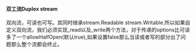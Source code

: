 #### 双工流Duplex stream
双向流，可读也可写。其同时继承stream.Readable stream.Writable.所以如果自定义双向流，我们必须实现_read以及_write两个方法，对于传递的options比可读多了一个allowHalfOpen(默认true),如果设置false那么当读或者写的部分出了问题那么整个流都会终止。